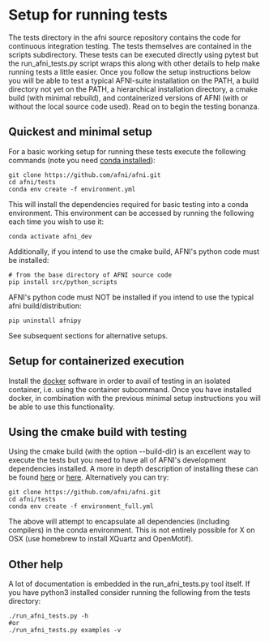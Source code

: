 # Setup for running tests

The tests directory in the afni source repository contains the code for
continuous integration testing. The tests themselves are contained in the
scripts subdirectory. These tests can be executed directly using pytest but the
run_afni_tests.py script wraps this along with other details to help make
running tests a little easier. Once you follow the setup instructions below you
will be able to test a typical AFNI-suite installation on the PATH, a build
directory not yet on the PATH, a hierarchical installation directory, a cmake
build (with minimal rebuild), and containerized versions of AFNI (with or
without the local source code used). Read on to begin the testing
bonanza.

## Quickest and minimal setup

For a basic working setup for running these tests execute the following commands (note you need
[conda installed](https://docs.conda.io/projects/conda/en/latest/user-guide/install/)):

	git clone https://github.com/afni/afni.git
	cd afni/tests
	conda env create -f environment.yml

This will install the dependencies required for basic testing into a conda
environment. This environment can be accessed by running the following each
time you wish to use it:

	conda activate afni_dev

Additionally, if you intend to use the cmake build, AFNI's python code must be installed:

	# from the base directory of AFNI source code
	pip install src/python_scripts

AFNI's python code must NOT be installed if you intend to use the typical afni build/distribution:

	pip uninstall afnipy

 See subsequent sections for alternative setups.

## Setup for containerized execution

Install the [docker](https://docs.docker.com/get-docker/) software in order to
avail of testing in an isolated container, i.e. using the container subcommand.
Once you have installed docker, in combination with the previous minimal setup
instructions you will be able to use this functionality.

## Using the cmake build with testing

Using the cmake build (with the option --build-dir) is an excellent way to
execute the tests but you need to have all of AFNI's development dependencies
installed. A more in depth description of installing these can be found
[here](https://docs.google.com/document/d/1VOgukIUzNZU75WQIV-2_z1BOvz9JcOakeSPZifT5A_Q/edit#heading=h.172g37gyjtvj)
or
[here](https://afni.nimh.nih.gov/pub/dist/doc/htmldoc/background_install/main_toc.html).
Alternatively you can try:

	git clone https://github.com/afni/afni.git
	cd afni/tests
	conda env create -f environment_full.yml

The above will attempt to encapsulate all dependencies (including compilers) in
the conda environment. This is not entirely possible for X on OSX (use homebrew
to install XQuartz and OpenMotif).


## Other help

A lot of documentation is embedded in the run_afni_tests.py tool itself. If you
have python3 installed consider running the following from the tests directory:

```
./run_afni_tests.py -h
#or
./run_afni_tests.py examples -v
```
